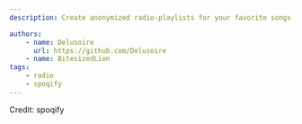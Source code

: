 ```yaml
---
description: Create anonymized radio-playlists for your favorite songs, playlists, artists and albums.

authors:
    - name: Delusoire
      url: https://github.com/Delusoire
    - name: BitesizedLion
tags:
    - radio
    - spoqify
---
```


Credit: spoqify
